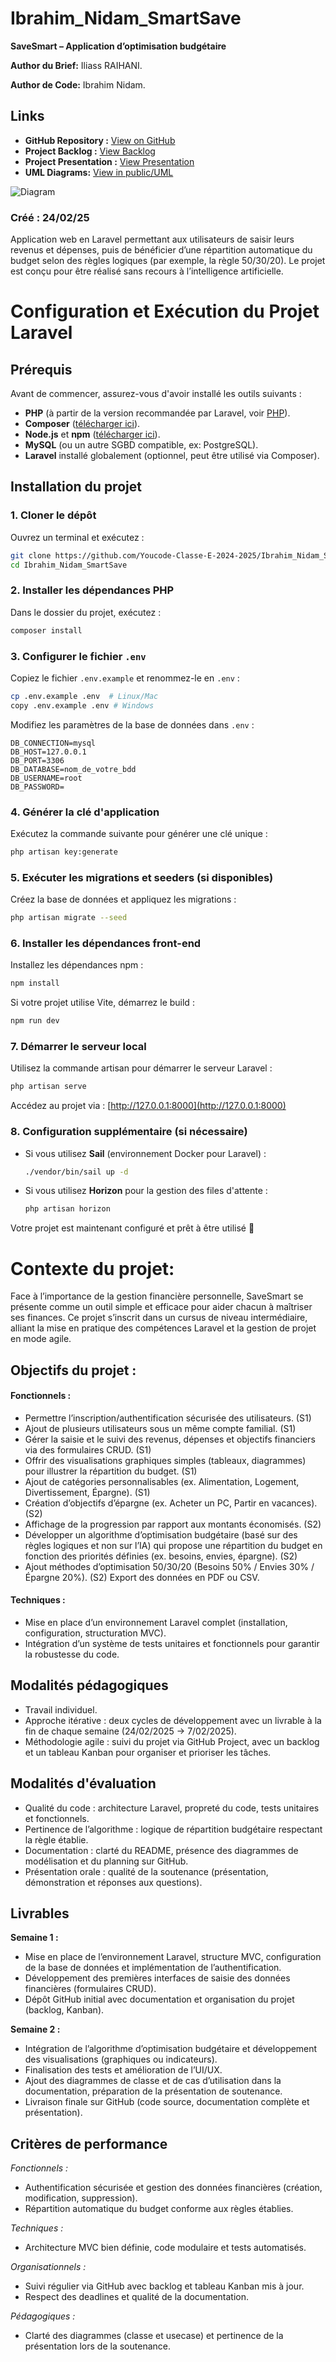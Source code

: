 # Ibrahim_Nidam_SmartSave

**SaveSmart – Application d’optimisation budgétaire**

**Author du Brief:** Iliass RAIHANI.

**Author de Code:** Ibrahim Nidam.

## Links

- **GitHub Repository :** [View on GitHub](https://github.com/Youcode-Classe-E-2024-2025/Ibrahim_Nidam_SmartSave.git)
- **Project Backlog :** [View Backlog](https://github.com/orgs/Youcode-Classe-E-2024-2025/projects/136/views/1?system_template=team_planning)
- **Project Presentation :** [View Presentation](https://www.canva.com/design/DAGgrbgDb8U/zZuJQ29Ig74yju6I8Ogsuw/view?utm_content=DAGgrbgDb8U&utm_campaign=designshare&utm_medium=link2&utm_source=uniquelinks&utlId=hf93c1712ca)
- **UML Diagrams:** [View in public/UML]()

![Diagram](public/UML/SmartSave%20-%20UML.drawio.svg)

### Créé : 24/02/25

Application web en Laravel permettant aux utilisateurs de saisir leurs revenus et dépenses, puis de bénéficier d’une répartition automatique du budget selon des règles logiques (par exemple, la règle 50/30/20). Le projet est conçu pour être réalisé sans recours à l’intelligence artificielle.

# Configuration et Exécution du Projet Laravel

## Prérequis

Avant de commencer, assurez-vous d'avoir installé les outils suivants :

- **PHP** (à partir de la version recommandée par Laravel, voir [PHP](https://www.php.net/)).
- **Composer** ([télécharger ici](https://getcomposer.org/download/)).
- **Node.js** et **npm** ([télécharger ici](https://nodejs.org/)).
- **MySQL** (ou un autre SGBD compatible, ex: PostgreSQL).
- **Laravel** installé globalement (optionnel, peut être utilisé via Composer).

## Installation du projet

### 1. Cloner le dépôt

Ouvrez un terminal et exécutez :
```bash
git clone https://github.com/Youcode-Classe-E-2024-2025/Ibrahim_Nidam_SmartSave.git
cd Ibrahim_Nidam_SmartSave
```

### 2. Installer les dépendances PHP

Dans le dossier du projet, exécutez :
```bash
composer install
```

### 3. Configurer le fichier `.env`

Copiez le fichier `.env.example` et renommez-le en `.env` :
```bash
cp .env.example .env  # Linux/Mac
copy .env.example .env # Windows
```

Modifiez les paramètres de la base de données dans `.env` :
```env
DB_CONNECTION=mysql
DB_HOST=127.0.0.1
DB_PORT=3306
DB_DATABASE=nom_de_votre_bdd
DB_USERNAME=root
DB_PASSWORD=
```

### 4. Générer la clé d'application

Exécutez la commande suivante pour générer une clé unique :
```bash
php artisan key:generate
```

### 5. Exécuter les migrations et seeders (si disponibles)

Créez la base de données et appliquez les migrations :
```bash
php artisan migrate --seed
```

### 6. Installer les dépendances front-end

Installez les dépendances npm :
```bash
npm install
```
Si votre projet utilise Vite, démarrez le build :
```bash
npm run dev
```

### 7. Démarrer le serveur local

Utilisez la commande artisan pour démarrer le serveur Laravel :
```bash
php artisan serve
```
Accédez au projet via : [http://127.0.0.1:8000](http://127.0.0.1:8000)

### 8. Configuration supplémentaire (si nécessaire)

- Si vous utilisez **Sail** (environnement Docker pour Laravel) :
  ```bash
  ./vendor/bin/sail up -d
  ```
- Si vous utilisez **Horizon** pour la gestion des files d'attente :
  ```bash
  php artisan horizon
  ```

Votre projet est maintenant configuré et prêt à être utilisé 🚀




# Contexte du projet:

Face à l’importance de la gestion financière personnelle, SaveSmart se présente comme un outil simple et efficace pour aider chacun à maîtriser ses finances. Ce projet s’inscrit dans un cursus de niveau intermédiaire, alliant la mise en pratique des compétences Laravel et la gestion de projet en mode agile.

## **Objectifs du projet :**

#### **Fonctionnels :**
- Permettre l’inscription/authentification sécurisée des utilisateurs. (S1)
- Ajout de plusieurs utilisateurs sous un même compte familial. (S1)
- Gérer la saisie et le suivi des revenus, dépenses et objectifs financiers via des formulaires CRUD. (S1)
- Offrir des visualisations graphiques simples (tableaux, diagrammes) pour illustrer la répartition du budget. (S1)
- Ajout de catégories personnalisables (ex. Alimentation, Logement, Divertissement, Épargne). (S1)
- Création d’objectifs d’épargne (ex. Acheter un PC, Partir en vacances). (S2)
- Affichage de la progression par rapport aux montants économisés. (S2)
- Développer un algorithme d’optimisation budgétaire (basé sur des règles logiques et non sur l’IA) qui propose une répartition du budget en fonction des priorités définies (ex. besoins, envies, épargne). (S2)
- Ajout méthodes d’optimisation 50/30/20 (Besoins 50% / Envies 30% / Épargne 20%). (S2)
Export des données en PDF ou CSV.
#### **Techniques :**

- Mise en place d’un environnement Laravel complet (installation, configuration, structuration MVC).
- Intégration d’un système de tests unitaires et fonctionnels pour garantir la robustesse du code.



## **Modalités pédagogiques**

- Travail individuel.
- Approche itérative : deux cycles de développement avec un livrable à la fin de chaque semaine (24/02/2025 -> 7/02/2025).
- Méthodologie agile : suivi du projet via GitHub Project, avec un backlog et un tableau Kanban pour organiser et prioriser les tâches.

## **Modalités d'évaluation**

- Qualité du code : architecture Laravel, propreté du code, tests unitaires et fonctionnels.
- Pertinence de l’algorithme : logique de répartition budgétaire respectant la règle établie.
- Documentation : clarté du README, présence des diagrammes de modélisation et du planning sur GitHub.
- Présentation orale : qualité de la soutenance (présentation, démonstration et réponses aux questions).

## **Livrables**
**Semaine 1 :**
- Mise en place de l’environnement Laravel, structure MVC, configuration de la base de données et implémentation de l’authentification.
- Développement des premières interfaces de saisie des données financières (formulaires CRUD).
- Dépôt GitHub initial avec documentation et organisation du projet (backlog, Kanban).

**Semaine 2 :**
- Intégration de l’algorithme d’optimisation budgétaire et développement des visualisations (graphiques ou indicateurs).
- Finalisation des tests et amélioration de l’UI/UX.
- Ajout des diagrammes de classe et de cas d’utilisation dans la documentation, préparation de la présentation de soutenance.
- Livraison finale sur GitHub (code source, documentation complète et présentation).

## **Critères de performance**

*Fonctionnels :*
- Authentification sécurisée et gestion des données financières (création, modification, suppression).
- Répartition automatique du budget conforme aux règles établies.

*Techniques :*
- Architecture MVC bien définie, code modulaire et tests automatisés.

*Organisationnels :*
- Suivi régulier via GitHub avec backlog et tableau Kanban mis à jour.
- Respect des deadlines et qualité de la documentation.

*Pédagogiques :*
- Clarté des diagrammes (classe et usecase) et pertinence de la présentation lors de la soutenance.